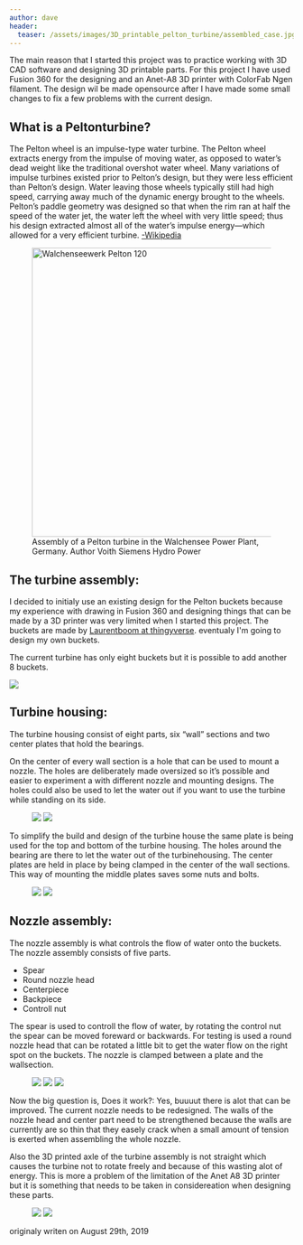 ```yaml
---
author: dave
header:
  teaser: /assets/images/3D_printable_pelton_turbine/assembled_case.jpg
---
```


<p>The main reason that I started this project was to practice working with 3D CAD software and designing 3D printable parts. For this project I have used Fusion 360 for the designing and an Anet-A8 3D printer with ColorFab Ngen filament. The design wil be made opensource after I have made some small changes to fix a few problems with the current design.</p>

<h2>What is a Peltonturbine?</h2>

<p>The Pelton wheel is an impulse-type water turbine. The Pelton wheel extracts energy from the impulse of moving water, as opposed to water’s dead weight like the traditional overshot water wheel. Many variations of impulse turbines existed prior to Pelton’s design, but they were less efficient than Pelton’s design. Water leaving those wheels typically still had high speed, carrying away much of the dynamic energy brought to the wheels. Pelton’s paddle geometry was designed so that when the rim ran at half the speed of the water jet, the water left the wheel with very little speed; thus his design extracted almost all of the water’s impulse energy—which allowed for a very efficient turbine.  <a href="https://en.wikipedia.org/wiki/Pelton_wheel">-Wikipedia</a></p>

<figure>
    <a href="https://commons.wikimedia.org/wiki/File:Walchenseewerk_Pelton_120.jpg"><img width="512" alt="Walchenseewerk Pelton 120" src="https://upload.wikimedia.org/wikipedia/commons/thumb/8/8a/Walchenseewerk_Pelton_120.jpg/512px-Walchenseewerk_Pelton_120.jpg"></a>
    <figcaption>Assembly of a Pelton turbine in the Walchensee Power Plant, Germany. Author Voith Siemens Hydro Power</figcaption>
</figure>

<h2>The turbine assembly:</h2>

<p>I decided to initialy use an existing design for the Pelton buckets because my experience with drawing in Fusion 360 and designing things that can be made by a 3D printer was very limited when I started this project. The buckets are made by <a href="https://www.thingiverse.com/thing:41221">Laurentboom at thingyverse</a>. eventualy I'm going to design my own buckets.</p>

<p>The current turbine has only eight buckets but it is possible to add another 8 buckets.</p>
<img src="/assets/images/3D_printable_pelton_turbine/assembled_pelton_turbine.jpg">
<h2>Turbine housing:</h2>

<p>The turbine housing consist of eight parts, six “wall” sections and two center plates that hold the bearings.</p>

<p>On the center of every wall section is a hole that can be used to mount a nozzle.
The holes are deliberately made oversized so it’s possible and easier to experiment a with different nozzle and mounting designs.
The holes could also be used to let the water out if you want to use the turbine while standing on its side.</p>

<figure class="half">
    <img src="/assets/images/3D_printable_pelton_turbine/case_segment_1.jpg">
    <img src="/assets/images/3D_printable_pelton_turbine/case_segment_2.jpg">
</figure>

<p>To simplify the build and design of the turbine house the same plate is being used for the top and bottom of the turbine housing.
The holes around the bearing are there to let the water out of the turbinehousing.
The center plates are held in place by being clamped in the center of the wall sections.
This way of mounting the middle plates saves some nuts and bolts.
</p>

<figure class="half">
    <img src="/assets/images/3D_printable_pelton_turbine/bottom_case_plate.jpg">
    <img src="/assets/images/3D_printable_pelton_turbine/bottom_case_plate_2.jpg">
</figure>

<h2>Nozzle assembly:</h2>
<p>The nozzle assembly is what controls the flow of water onto the buckets.
The nozzle assembly consists of five parts.</p>
<ul>
    <li>Spear</li>
    <li>Round nozzle head</li>
    <li>Centerpiece</li>
    <li>Backpiece</li>
    <li>Controll nut</li>
</ul>
<p>The spear is used to controll the flow of water, by rotating the control nut the spear can be moved foreward or backwards.
For testing is used a round nozzle head that can be rotated a little bit to get the water flow on the right spot on the buckets.
The nozzle is clamped between a plate and the wallsection.</p>
<figure class="third">
    <img src="/assets/images/3D_printable_pelton_turbine/nozzle_assembly.jpg">
    <img src="/assets/images/3D_printable_pelton_turbine/nozzle_assembly_2.jpg">
    <img src="/assets/images/3D_printable_pelton_turbine/nozzle_assembly_3.jpg">
</figure>

<p>Now the big question is, Does it work?: Yes, buuuut there is alot that can be improved. The current nozzle needs to be redesigned. The walls of the nozzle head and center part need to be strengthened because the walls are currently are so thin that they easely crack when a small amount of tension is exerted when assembling the whole nozzle.</p>

 <p>Also the 3D printed axle of the turbine assembly is not straight which causes the turbine not to rotate freely and because of this wasting alot of energy. This is more a problem of the limitation of the Anet A8 3D printer but it is something that needs to be taken in considereation when designing these parts.</p>

<figure class="half">
    <img src="/assets/images/3D_printable_pelton_turbine/assembled_case.jpg">
    <img src="/assets/images/3D_printable_pelton_turbine/assembled_case_2.jpg">
</figure>

<p>originaly writen on August 29th, 2019</p>